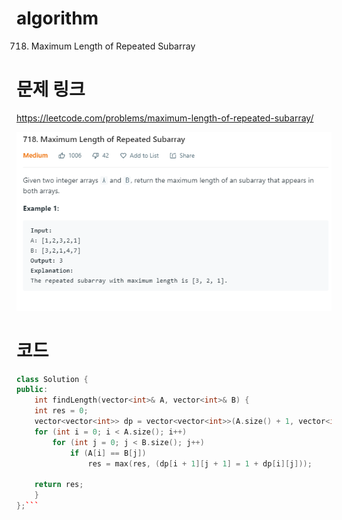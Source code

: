 ﻿# algorithm 
718. Maximum Length of Repeated Subarray

# 문제 링크    
https://leetcode.com/problems/maximum-length-of-repeated-subarray/  


![title](https://github.com/jungmin3834/algorithm/blob/master/image/maximum-length-of-repeated-subarray.png)

# 코드

```cpp
class Solution {
public:
    int findLength(vector<int>& A, vector<int>& B) {
    int res = 0;
	vector<vector<int>> dp = vector<vector<int>>(A.size() + 1, vector<int>(B.size() + 1,0));
	for (int i = 0; i < A.size(); i++)
		for (int j = 0; j < B.size(); j++)
			if (A[i] == B[j])
				res = max(res, (dp[i + 1][j + 1] = 1 + dp[i][j]));

	return res;
    }
};```
